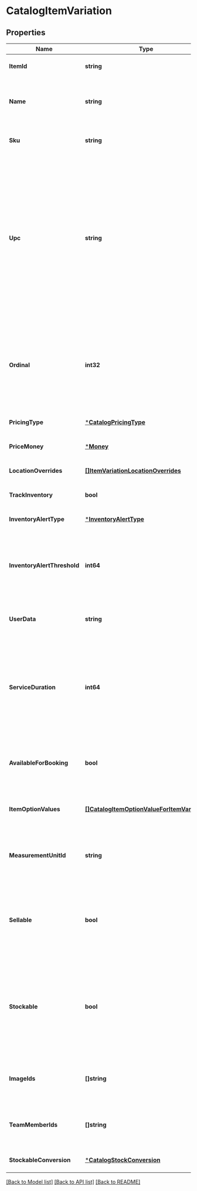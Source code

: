 # CatalogItemVariation

## Properties
Name | Type | Description | Notes
------------ | ------------- | ------------- | -------------
**ItemId** | **string** | The ID of the &#x60;CatalogItem&#x60; associated with this item variation. | [optional] [default to null]
**Name** | **string** | The item variation&#x27;s name. This is a searchable attribute for use in applicable query filters, and its value length is of Unicode code points. | [optional] [default to null]
**Sku** | **string** | The item variation&#x27;s SKU, if any. This is a searchable attribute for use in applicable query filters. | [optional] [default to null]
**Upc** | **string** | The universal product code (UPC) of the item variation, if any. This is a searchable attribute for use in applicable query filters.  The value of this attribute should be a number of 12-14 digits long.  This restriction is enforced on the Square Seller Dashboard, Square Point of Sale or Retail Point of Sale apps, where this attribute shows in the GTIN field. If a non-compliant UPC value is assigned to this attribute using the API, the value is not editable on the Seller Dashboard, Square Point of Sale or Retail Point of Sale apps unless it is updated to fit the expected format. | [optional] [default to null]
**Ordinal** | **int32** | The order in which this item variation should be displayed. This value is read-only. On writes, the ordinal for each item variation within a parent &#x60;CatalogItem&#x60; is set according to the item variations&#x27;s position. On reads, the value is not guaranteed to be sequential or unique. | [optional] [default to null]
**PricingType** | [***CatalogPricingType**](CatalogPricingType.md) |  | [optional] [default to null]
**PriceMoney** | [***Money**](Money.md) |  | [optional] [default to null]
**LocationOverrides** | [**[]ItemVariationLocationOverrides**](ItemVariationLocationOverrides.md) | Per-location price and inventory overrides. | [optional] [default to null]
**TrackInventory** | **bool** | If &#x60;true&#x60;, inventory tracking is active for the variation. | [optional] [default to null]
**InventoryAlertType** | [***InventoryAlertType**](InventoryAlertType.md) |  | [optional] [default to null]
**InventoryAlertThreshold** | **int64** | If the inventory quantity for the variation is less than or equal to this value and &#x60;inventory_alert_type&#x60; is &#x60;LOW_QUANTITY&#x60;, the variation displays an alert in the merchant dashboard.  This value is always an integer. | [optional] [default to null]
**UserData** | **string** | Arbitrary user metadata to associate with the item variation. This attribute value length is of Unicode code points. | [optional] [default to null]
**ServiceDuration** | **int64** | If the &#x60;CatalogItem&#x60; that owns this item variation is of type &#x60;APPOINTMENTS_SERVICE&#x60;, then this is the duration of the service in milliseconds. For example, a 30 minute appointment would have the value &#x60;1800000&#x60;, which is equal to 30 (minutes) * 60 (seconds per minute) * 1000 (milliseconds per second). | [optional] [default to null]
**AvailableForBooking** | **bool** | If the &#x60;CatalogItem&#x60; that owns this item variation is of type &#x60;APPOINTMENTS_SERVICE&#x60;, a bool representing whether this service is available for booking. | [optional] [default to null]
**ItemOptionValues** | [**[]CatalogItemOptionValueForItemVariation**](CatalogItemOptionValueForItemVariation.md) | List of item option values associated with this item variation. Listed in the same order as the item options of the parent item. | [optional] [default to null]
**MeasurementUnitId** | **string** | ID of the ‘CatalogMeasurementUnit’ that is used to measure the quantity sold of this item variation. If left unset, the item will be sold in whole quantities. | [optional] [default to null]
**Sellable** | **bool** | Whether this variation can be sold. The inventory count of a sellable variation indicates  the number of units available for sale. When a variation is both stockable and sellable,  its sellable inventory count can be smaller than or equal to its stockable count. | [optional] [default to null]
**Stockable** | **bool** | Whether stock is counted directly on this variation (TRUE) or only on its components (FALSE). When a variation is both stockable and sellable, the inventory count of a stockable variation keeps track of the number of units of this variation in stock and is not an indicator of the number of units of the variation that can be sold. | [optional] [default to null]
**ImageIds** | **[]string** | The IDs of images associated with this &#x60;CatalogItemVariation&#x60; instance. These images will be shown to customers in Square Online Store. | [optional] [default to null]
**TeamMemberIds** | **[]string** | Tokens of employees that can perform the service represented by this variation. Only valid for variations of type &#x60;APPOINTMENTS_SERVICE&#x60;. | [optional] [default to null]
**StockableConversion** | [***CatalogStockConversion**](CatalogStockConversion.md) |  | [optional] [default to null]

[[Back to Model list]](../README.md#documentation-for-models) [[Back to API list]](../README.md#documentation-for-api-endpoints) [[Back to README]](../README.md)

